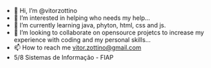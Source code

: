 - 👋 Hi, I’m @vitorzottino 
- 👀 I’m interested in helping who needs my help...
- 🌱 I’m currently learning java, phyton, html, css and js.
- 💞️ I’m looking to collaborate on opensource projetcs to increase my experience with coding and my personal skills...
- 📫 How to reach me vitor.zottino@gmail.com
- 5/8 Sistemas de Informação - FIAP

<!---
vitorzottino/vitorzottino is a ✨ special ✨ repository because its `README.md` (this file) appears on your GitHub profile.
You can click the Preview link to take a look at your changes.
--->
